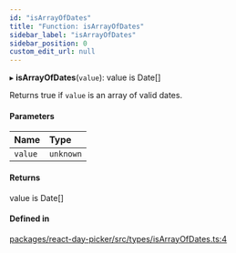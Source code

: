 ```yaml
---
id: "isArrayOfDates"
title: "Function: isArrayOfDates"
sidebar_label: "isArrayOfDates"
sidebar_position: 0
custom_edit_url: null
---
```


▸ **isArrayOfDates**(`value`): value is Date[]

Returns true if `value` is an array of valid dates.

#### Parameters

| Name | Type |
| :------ | :------ |
| `value` | `unknown` |

#### Returns

value is Date[]

#### Defined in

[packages/react-day-picker/src/types/isArrayOfDates.ts:4](https://github.com/gpbl/react-day-picker/blob/0df406c0/packages/react-day-picker/src/types/isArrayOfDates.ts#L4)
